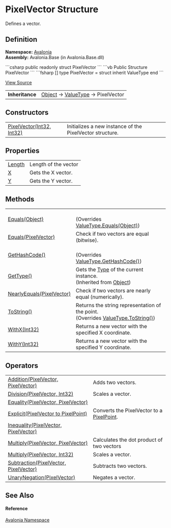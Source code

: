 # PixelVector Structure


Defines a vector.



## Definition
**Namespace:** <a href="N_Avalonia">Avalonia</a>  
**Assembly:** Avalonia.Base (in Avalonia.Base.dll)

<Tabs groupId="api-code-preview">
<TabItem value="csharp" label="C#">
```csharp
public readonly struct PixelVector
```
</TabItem>
<TabItem value="vb" label="VB">
```vb
Public Structure PixelVector
```
</TabItem>
<TabItem value="fsharp" label="F#">
```fsharp
[<SealedAttribute>]
type PixelVector = 
    struct
        inherit ValueType
    end
```
</TabItem>
</Tabs>



<a href="https://github.com/AvaloniaUI/Avalonia/tree/master/src/Avalonia.Base/PixelVector.cs" title="View the source code">View Source</a>

<table>
<tr><td><strong>Inheritance</strong></td><td><a href="https://learn.microsoft.com/dotnet/api/system.object" target="_blank" rel="noopener noreferrer">Object</a>  →  <a href="https://learn.microsoft.com/dotnet/api/system.valuetype" target="_blank" rel="noopener noreferrer">ValueType</a>  →  PixelVector</td></tr>
</table>



## Constructors
<table>
<tr>
<td><a href="M_Avalonia_PixelVector__ctor">PixelVector(Int32, Int32)</a></td>
<td>Initializes a new instance of the PixelVector structure.</td>
</tr>
</table>

## Properties
<table>
<tr>
<td><a href="P_Avalonia_PixelVector_Length">Length</a></td>
<td>Length of the vector</td>
</tr>
<tr>
<td><a href="P_Avalonia_PixelVector_X">X</a></td>
<td>Gets the X vector.</td>
</tr>
<tr>
<td><a href="P_Avalonia_PixelVector_Y">Y</a></td>
<td>Gets the Y vector.</td>
</tr>
</table>

## Methods
<table>
<tr>
<td><a href="M_Avalonia_PixelVector_Equals_1">Equals(Object)</a></td>
<td><br />(Overrides <a href="https://learn.microsoft.com/dotnet/api/system.valuetype.equals" target="_blank" rel="noopener noreferrer">ValueType.Equals(Object)</a>)</td>
</tr>
<tr>
<td><a href="M_Avalonia_PixelVector_Equals">Equals(PixelVector)</a></td>
<td>Check if two vectors are equal (bitwise).</td>
</tr>
<tr>
<td><a href="M_Avalonia_PixelVector_GetHashCode">GetHashCode()</a></td>
<td><br />(Overrides <a href="https://learn.microsoft.com/dotnet/api/system.valuetype.gethashcode" target="_blank" rel="noopener noreferrer">ValueType.GetHashCode()</a>)</td>
</tr>
<tr>
<td><a href="https://learn.microsoft.com/dotnet/api/system.object.gettype" target="_blank" rel="noopener noreferrer">GetType()</a></td>
<td>Gets the <a href="https://learn.microsoft.com/dotnet/api/system.type" target="_blank" rel="noopener noreferrer">Type</a> of the current instance.<br />(Inherited from <a href="https://learn.microsoft.com/dotnet/api/system.object" target="_blank" rel="noopener noreferrer">Object</a>)</td>
</tr>
<tr>
<td><a href="M_Avalonia_PixelVector_NearlyEquals">NearlyEquals(PixelVector)</a></td>
<td>Check if two vectors are nearly equal (numerically).</td>
</tr>
<tr>
<td><a href="M_Avalonia_PixelVector_ToString">ToString()</a></td>
<td>Returns the string representation of the point.<br />(Overrides <a href="https://learn.microsoft.com/dotnet/api/system.valuetype.tostring" target="_blank" rel="noopener noreferrer">ValueType.ToString()</a>)</td>
</tr>
<tr>
<td><a href="M_Avalonia_PixelVector_WithX">WithX(Int32)</a></td>
<td>Returns a new vector with the specified X coordinate.</td>
</tr>
<tr>
<td><a href="M_Avalonia_PixelVector_WithY">WithY(Int32)</a></td>
<td>Returns a new vector with the specified Y coordinate.</td>
</tr>
</table>

## Operators
<table>
<tr>
<td><a href="M_Avalonia_PixelVector_op_Addition">Addition(PixelVector, PixelVector)</a></td>
<td>Adds two vectors.</td>
</tr>
<tr>
<td><a href="M_Avalonia_PixelVector_op_Division">Division(PixelVector, Int32)</a></td>
<td>Scales a vector.</td>
</tr>
<tr>
<td><a href="M_Avalonia_PixelVector_op_Equality">Equality(PixelVector, PixelVector)</a></td>
<td> </td>
</tr>
<tr>
<td><a href="M_Avalonia_PixelVector_op_Explicit">Explicit(PixelVector to PixelPoint)</a></td>
<td>Converts the PixelVector to a <a href="T_Avalonia_PixelPoint">PixelPoint</a>.</td>
</tr>
<tr>
<td><a href="M_Avalonia_PixelVector_op_Inequality">Inequality(PixelVector, PixelVector)</a></td>
<td> </td>
</tr>
<tr>
<td><a href="M_Avalonia_PixelVector_op_Multiply">Multiply(PixelVector, PixelVector)</a></td>
<td>Calculates the dot product of two vectors</td>
</tr>
<tr>
<td><a href="M_Avalonia_PixelVector_op_Multiply_1">Multiply(PixelVector, Int32)</a></td>
<td>Scales a vector.</td>
</tr>
<tr>
<td><a href="M_Avalonia_PixelVector_op_Subtraction">Subtraction(PixelVector, PixelVector)</a></td>
<td>Subtracts two vectors.</td>
</tr>
<tr>
<td><a href="M_Avalonia_PixelVector_op_UnaryNegation">UnaryNegation(PixelVector)</a></td>
<td>Negates a vector.</td>
</tr>
</table>

## See Also


#### Reference
<a href="N_Avalonia">Avalonia Namespace</a>  

